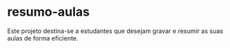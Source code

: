# resumo-aulas
Este projeto destina-se a estudantes que desejam gravar e resumir as suas aulas de forma eficiente.
